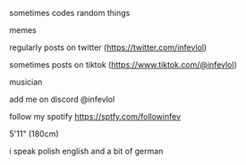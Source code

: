 sometimes codes random things

memes

regularly posts on twitter (https://twitter.com/infevlol)

sometimes posts on tiktok (https://www.tiktok.com/@infevlol)

musician

add me on discord @infevlol

follow my spotify https://sptfy.com/followinfev

5'11" (180cm)

i speak polish english and a bit of german

